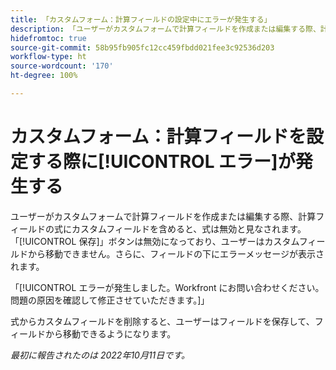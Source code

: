 ```yaml
---
title: 「カスタムフォーム：計算フィールドの設定中にエラーが発生する」
description: 「ユーザーがカスタムフォームで計算フィールドを作成または編集する際、計算フィールドの式にカスタムフィールドを含めると、式は無効と見なされます。「保存」ボタンは無効になっており、ユーザーはカスタムフィールドから移動できません。さらに、フィールドの下にエラーメッセージが表示されます。」
hidefromtoc: true
source-git-commit: 58b95fb905fc12cc459fbdd021fee3c92536d203
workflow-type: ht
source-wordcount: '170'
ht-degree: 100%

---
```



# カスタムフォーム：計算フィールドを設定する際に[!UICONTROL エラー]が発生する

ユーザーがカスタムフォームで計算フィールドを作成または編集する際、計算フィールドの式にカスタムフィールドを含めると、式は無効と見なされます。「[!UICONTROL 保存]」ボタンは無効になっており、ユーザーはカスタムフィールドから移動できません。さらに、フィールドの下にエラーメッセージが表示されます。

「[!UICONTROL エラーが発生しました。Workfront にお問い合わせください。問題の原因を確認して修正させていただきます。]」

式からカスタムフィールドを削除すると、ユーザーはフィールドを保存して、フィールドから移動できるようになります。

_最初に報告されたのは 2022年10月11日です。_

